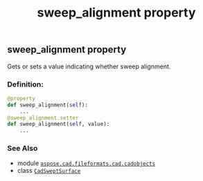 ﻿---
title: sweep_alignment property
second_title: Aspose.CAD for Python via .NET API References
description: 
type: docs
weight: 570
url: /aspose.cad.fileformats.cad.cadobjects/cadsweptsurface/sweep_alignment/
is_root: false
---

## sweep_alignment property


Gets or sets a value indicating whether sweep alignment.
### Definition:
```python
@property
def sweep_alignment(self):
    ...
@sweep_alignment.setter
def sweep_alignment(self, value):
    ...
```

### See Also
* module [`aspose.cad.fileformats.cad.cadobjects`](../../)
* class [`CadSweptSurface`](/cad/python-net/aspose.cad.fileformats.cad.cadobjects/cadsweptsurface)
